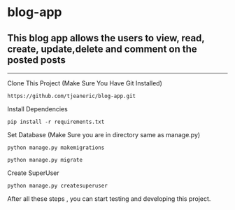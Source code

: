 # blog-app

<h2>This blog app allows the users to view, read, create, update,delete and comment on the posted posts</h2>
<hr>


Clone This Project (Make Sure You Have Git Installed)

```
https://github.com/tjeaneric/blog-app.git
```
Install Dependencies 

```
pip install -r requirements.txt
```

Set Database (Make Sure you are in directory same as manage.py)
```
python manage.py makemigrations

python manage.py migrate
```
Create SuperUser 
```
python manage.py createsuperuser
```

After all these steps , you can start testing and developing this project. 

